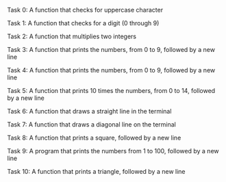 Task 0:  A function that checks for uppercase character

Task 1:  A function that checks for a digit (0 through 9)

Task 2:  A function that multiplies two integers

Task 3:  A function that prints the numbers, from 0 to 9, followed by a new line

Task 4:  A function that prints the numbers, from 0 to 9, followed by a new line

Task 5:  A function that prints 10 times the numbers, from 0 to 14, followed by a new line

Task 6:  A function that draws a straight line in the terminal

Task 7:  A function that draws a diagonal line on the terminal

Task 8:  A function that prints a square, followed by a new line

Task 9:  A program that prints the numbers from 1 to 100, followed by a new line

Task 10: A function that prints a triangle, followed by a new line



